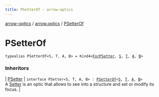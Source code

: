 ```yaml
---
title: PSetterOf - arrow-optics
---
```


[arrow-optics](../index.html) / [arrow.optics](index.html) / [PSetterOf](./-p-setter-of.html)

# PSetterOf

`typealias PSetterOf<S, T, A, B> = Kind4<`[`ForPSetter`](-for-p-setter.html)`, `[`S`](-p-setter-of.html#S)`, `[`T`](-p-setter-of.html#T)`, `[`A`](-p-setter-of.html#A)`, `[`B`](-p-setter-of.html#B)`>`

### Inheritors

| [PSetter](-p-setter/index.html) | `interface PSetter<S, T, A, B> : `[`PSetterOf`](./-p-setter-of.html)`<`[`S`](-p-setter/index.html#S)`, `[`T`](-p-setter/index.html#T)`, `[`A`](-p-setter/index.html#A)`, `[`B`](-p-setter/index.html#B)`>`<br>A [Setter](-setter.html) is an optic that allows to see into a structure and set or modify its focus. |

